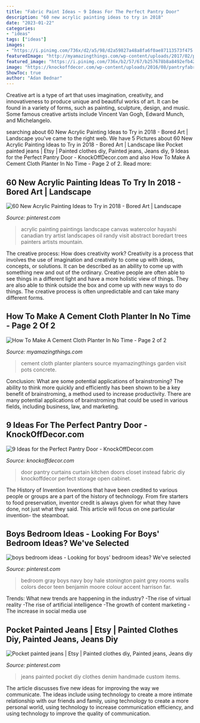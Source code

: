 ```yaml
---
title: "Fabric Paint Ideas ~ 9 Ideas For The Perfect Pantry Door"
description: "60 new acrylic painting ideas to try in 2018"
date: "2023-01-22"
categories:
- "ideas"
tags: ["ideas"]
images:
- "https://i.pinimg.com/736x/d2/a5/98/d2a59827a48a8fa6f0ae87113573f475.jpg"
featuredImage: "http://myamazingthings.com/wp-content/uploads/2017/02/planters.jpg"
featured_image: "https://i.pinimg.com/736x/b2/57/67/b257678b8a8492efb420b1561b8c25f5--gray-boys-rooms-gray-living-rooms.jpg"
image: "https://knockoffdecor.com/wp-content/uploads/2016/08/pantryfabric-1.jpg"
ShowToc: true
author: "Adan Bednar"
---
```



Creative art is a type of art that uses imagination, creativity, and innovativeness to produce unique and beautiful works of art. It can be found in a variety of forms, such as painting, sculpture, design, and music. Some famous creative artists include Vincent Van Gogh, Edward Munch, and Michelangelo.

	

		
searching about 60 New Acrylic Painting Ideas to Try in 2018 - Bored Art | Landscape you've came to the right web. We have 5 Pictures about 60 New Acrylic Painting Ideas to Try in 2018 - Bored Art | Landscape like Pocket painted jeans | Etsy | Painted clothes diy, Painted jeans, Jeans diy, 9 Ideas for the Perfect Pantry Door - KnockOffDecor.com and also How To Make A Cement Cloth Planter In No Time - Page 2 of 2. Read more:
		
    
## 60 New Acrylic Painting Ideas To Try In 2018 - Bored Art | Landscape

<img loading=lazy src="https://i.pinimg.com/736x/d2/a5/98/d2a59827a48a8fa6f0ae87113573f475.jpg" onerror="this.onerror=null;this.src='https://tse2.mm.bing.net/th?id=OIP.Mk35XVYQk4Wd4TqVV4ubiQHaO0&amp;pid=15.1';" alt="60 New Acrylic Painting Ideas to Try in 2018 - Bored Art | Landscape">

_Source: pinterest.com_

>acrylic painting paintings landscape canvas watercolor hayashi canadian try artist landscapes oil randy visit abstract boredart trees painters artists mountain. 

	

The creative process: How does creativity work?
Creativity is a process that involves the use of imagination and creativity to come up with ideas, concepts, or solutions. It can be described as an ability to come up with something new and out of the ordinary. Creative people are often able to see things in a different light and have a more holistic view of things. They are also able to think outside the box and come up with new ways to do things. The creative process is often unpredictable and can take many different forms.

    
## How To Make A Cement Cloth Planter In No Time - Page 2 Of 2

<img loading=lazy src="http://myamazingthings.com/wp-content/uploads/2017/02/planters.jpg" onerror="this.onerror=null;this.src='https://tse2.mm.bing.net/th?id=OIP.5L0q-enHXRxmSSTfo4tZbgHaNK&amp;pid=15.1';" alt="How To Make A Cement Cloth Planter In No Time - Page 2 of 2">

_Source: myamazingthings.com_

>cement cloth planter planters source myamazingthings garden visit pots concrete. 

	

Conclusion: What are some potential applications of brainstroming?
The ability to think more quickly and efficiently has been shown to be a key benefit of brainstroming, a method used to increase productivity. There are many potential applications of brainstroming that could be used in various fields, including business, law, and marketing.

    
## 9 Ideas For The Perfect Pantry Door - KnockOffDecor.com

<img loading=lazy src="https://knockoffdecor.com/wp-content/uploads/2016/08/pantryfabric-1.jpg" onerror="this.onerror=null;this.src='https://tse3.mm.bing.net/th?id=OIP.B_vR2SnW0NBanOwlG8YOxAHaJ4&amp;pid=15.1';" alt="9 Ideas for the Perfect Pantry Door - KnockOffDecor.com">

_Source: knockoffdecor.com_

>door pantry curtains curtain kitchen doors closet instead fabric diy knockoffdecor perfect storage open cabinet. 

	

The History of Invention
Inventions that have been credited to various people or groups are a part of the history of technology. From fire starters to food preservation, inventor credit is always given for what they have done, not just what they said. This article will focus on one particular invention- the steamboat.

    
## Boys Bedroom Ideas - Looking For Boys&#039; Bedroom Ideas? We&#039;ve Selected

<img loading=lazy src="https://i.pinimg.com/736x/b2/57/67/b257678b8a8492efb420b1561b8c25f5--gray-boys-rooms-gray-living-rooms.jpg" onerror="this.onerror=null;this.src='https://tse2.mm.bing.net/th?id=OIP.t3wIb2SRN3arwPi4R5sd4wHaLE&amp;pid=15.1';" alt="boys bedroom ideas - Looking for boys&#039; bedroom ideas? We&#039;ve selected">

_Source: pinterest.com_

>bedroom gray boys navy boy hale stonington paint grey rooms walls colors decor teen benjamin moore colour accent harrison far. 

	

Trends: What new trends are happening in the industry?
-The rise of virtual reality
-The rise of artificial intelligence
-The growth of content marketing
-The increase in social media use

    
## Pocket Painted Jeans | Etsy | Painted Clothes Diy, Painted Jeans, Jeans Diy

<img loading=lazy src="https://i.pinimg.com/736x/96/bf/7a/96bf7a854d93e61838da009fc209460e.jpg" onerror="this.onerror=null;this.src='https://tse3.mm.bing.net/th?id=OIP.nrSWBKbQ8p73gb99O7XsAgHaNJ&amp;pid=15.1';" alt="Pocket painted jeans | Etsy | Painted clothes diy, Painted jeans, Jeans diy">

_Source: pinterest.com_

>jeans painted pocket diy clothes denim handmade custom items. 

	

The article discusses five new ideas for improving the way we communicate. The ideas include using technology to create a more intimate relationship with our friends and family, using technology to create a more personal world, using technology to increase communication efficiency, and using technology to improve the quality of communication.

